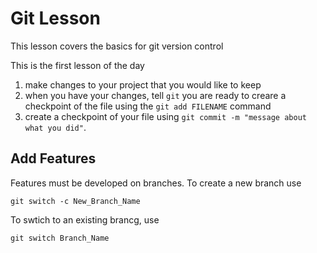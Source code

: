 # Git Lesson 

This lesson covers the basics for git version control

This is the first lesson of the day

1. make changes to your project that you would like to keep
2. when you have your changes, tell `git` you are ready to creare a checkpoint of the file using the `git add FILENAME` command
3. create a checkpoint of your file using `git commit -m "message about what you did"`.

## Add Features 

Features must be developed on branches.
To create a new branch use 

`git switch -c New_Branch_Name`

To swtich to an existing brancg, use 

`git switch Branch_Name`

